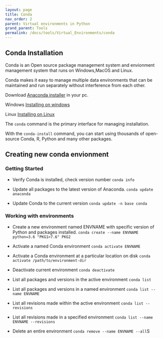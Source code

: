 ```yaml
---
layout: page
title: Conda
nav_order: 2
parent: Virtual environments in Python
grand_parent: Tools
permalink: /docs/tools/Virtual_Environments/conda
---
```




## Conda Installation

Conda is an Open source package management system and envionment management system that runs on Windows,MacOS and Linux.

Conda makes it easy to manage multiple data environments that can be maintained and run separately without interference from each other.

Download [Anaconda installer](https://www.anaconda.com/products/individual#windows) in your pc.

Windows [Installing on windows](https://docs.anaconda.com/anaconda/install/windows/)

Linux [Installing on Linux](https://docs.anaconda.com/anaconda/install/linux/)

The `conda` command is the primary interface for managing installation.

With the `conda-install` command, you can start using thousands of open-source Conda, R, Python and many other packages.

## Creating new conda envionment

### Getting Started

* Verify Conda is installed, check version number	`conda info`

* Update all packages to the latest version of Anaconda.  `conda update anaconda`

* Update Conda to the current version `conda update -n base conda`

### Working with environments
* Create a new environment named ENVNAME with specific version of Python and packages installed.
`conda create --name ENVNAME python=3.6 "PKG1>7.6" PKG2`

* Activate a named Conda environment  `conda activate ENVNAME`

* Activate a Conda environment at a particular location on disk	`conda activate /path/to/environment-dir`

* Deactivate current environment `conda deactivate`

* List all packages and versions in the active environment	`conda list`

* List all packages and versions in a named environment `conda list --name ENVNAME`

* List all revisions made within the active environment	`conda list --revisions`

* List all revisions made in a specified environment `conda list --name ENVNAME --revisions`

* Delete an entire environment `conda remove --name ENVNAME --all`S
